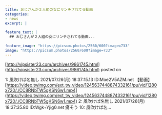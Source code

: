 ```yaml
---
title: おじさんが２人組の女にリンチされてる動画
categories:
- news
excerpt: |
  
feature_text: |
  ## おじさんが２人組の女にリンチされてる動画...
  
feature_image: "https://picsum.photos/2560/600?image=733"
image: "https://picsum.photos/2560/600?image=733"
---
```


[http://vipsister23.com/archives/9861745.html](http://vipsister23.com/archives/9861745.html)
posted on 

<!--more-->

1: 風吹けば名無し 2021/07/26(月) 18:37:15.13 ID:Moe2V5AZM.net 【動画】[https://video.twimg.com/ext_tw_video/1245637448874332161/pu/vid/1280x720/./CC8RNbTW5gKSN6w1.mp4](https://video.twimg.com/ext_tw_video/1245637448874332161/pu/vid/1280x720/./CC8RNbTW5gKSN6w1.mp4) 2: 風吹けば名無し 2021/07/26(月) 18:37:35.80 ID:Wgk+Yjig0.net 痛そう 10: 風吹けば名...
